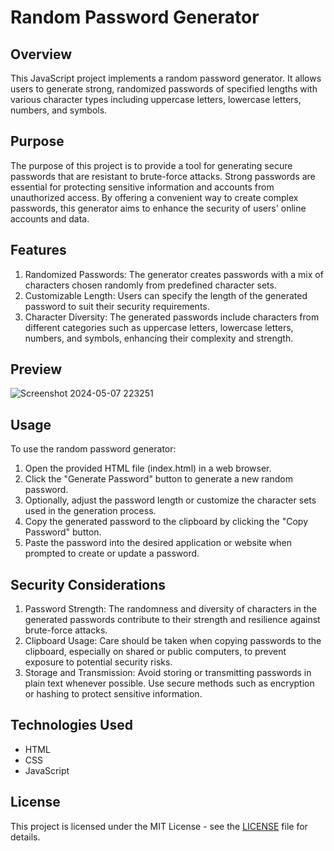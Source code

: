# Random Password Generator

## Overview

This JavaScript project implements a random password generator. It allows users to generate strong, randomized passwords of specified lengths with various character types including uppercase letters, lowercase letters, numbers, and symbols.

## Purpose

The purpose of this project is to provide a tool for generating secure passwords that are resistant to brute-force attacks. Strong passwords are essential for protecting sensitive information and accounts from unauthorized access. By offering a convenient way to create complex passwords, this generator aims to enhance the security of users' online accounts and data.

## Features

1. Randomized Passwords: The generator creates passwords with a mix of characters chosen randomly from predefined character sets.
2. Customizable Length: Users can specify the length of the generated password to suit their security requirements.
3. Character Diversity: The generated passwords include characters from different categories such as uppercase letters, lowercase letters, numbers, and symbols, enhancing their complexity and strength.

## Preview

![Screenshot 2024-05-07 223251](https://github.com/sanjay-1458/JavaScript-Projects/assets/121040100/dd0fc543-8e7e-4efb-9ff9-be01a06dc838)


## Usage

To use the random password generator:

1. Open the provided HTML file (index.html) in a web browser.
2. Click the "Generate Password" button to generate a new random password.
3. Optionally, adjust the password length or customize the character sets used in the generation process.
4. Copy the generated password to the clipboard by clicking the "Copy Password" button.
5. Paste the password into the desired application or website when prompted to create or update a password.
   
## Security Considerations

1. Password Strength: The randomness and diversity of characters in the generated passwords contribute to their strength and resilience against brute-force attacks.
2. Clipboard Usage: Care should be taken when copying passwords to the clipboard, especially on shared or public computers, to prevent exposure to potential security risks.
3. Storage and Transmission: Avoid storing or transmitting passwords in plain text whenever possible. Use secure methods such as encryption or hashing to protect sensitive information.

## Technologies Used

- HTML
- CSS
- JavaScript

## License

This project is licensed under the MIT License - see the [LICENSE](https://github.com/sanjay-1458/JavaScript-Projects/blob/main/LICENSE) file for details.
